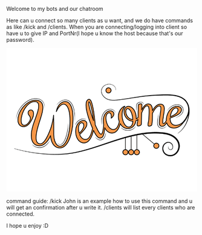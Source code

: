 Welcome to my bots and our chatroom

Here can u connect so many clients as u want, and we do have commands as like /kick and /clients. When you are
connecting/logging into client so have u to give IP and PortNr(I hope u know the host because that's our password).






![img.png](img.png)







command guide:
/kick John is an example how to use this command and u will get an confirmation after u write it.
/clients will list every clients who are connected.


I hope u enjoy :D